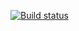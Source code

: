 [![Build status](https://ci.appveyor.com/api/projects/status/43rj0pvphw0o2eph?svg=true)](https://ci.appveyor.com/project/Darya9810/postmanecho)